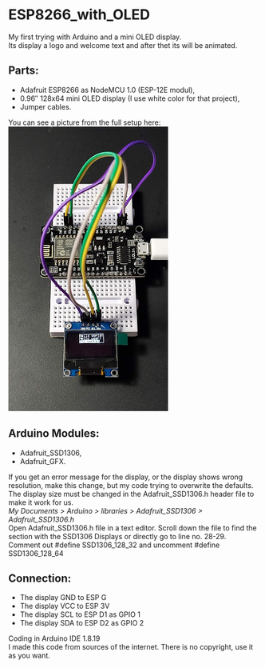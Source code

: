 # ESP8266_with_OLED
My first trying with Arduino and a mini OLED display.<br>
Its display a logo and welcome text and after thet its will be animated.

## Parts: 
- Adafruit ESP8266 as NodeMCU 1.0 (ESP-12E modul),
- 0.96″ 128x64 mini OLED display (I use white color for that project),
- Jumper cables.


You can see a picture from the full setup here:<br>
![Picture from the setup](/ESP8266-OLED.jpg)

## Arduino Modules:
- Adafruit_SSD1306,
- Adafruit_GFX.

If you get an error message for the display, or the display shows wrong resolution, make this change, but my code trying to overwrite the defaults.<br>
The display size must be changed in the Adafruit_SSD1306.h header file to make it work for us.<br>
*My Documents > Arduino > libraries > Adafruit_SSD1306 > Adafruit_SSD1306.h*<br>
Open Adafruit_SSD1306.h file in a text editor. Scroll down the file to find the section with the SSD1306 Displays or directly go to line no. 28-29. Comment out #define SSD1306_128_32 and uncomment #define SSD1306_128_64

## Connection:
- The display GND to ESP G
- The display VCC to ESP 3V
- The display SCL to ESP D1 as GPIO 1
- The display SDA to ESP D2 as GPIO 2

Coding in Arduino IDE 1.8.19<br>
I made this code from sources of the internet. There is no copyright, use it as you want.
